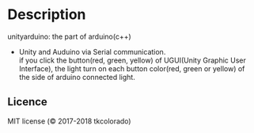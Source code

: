 # Description
unityarduino: the part of arduino(c++)

- Unity and Auduino via Serial communication.  
if you click the button(red, green, yellow) of UGUI(Unity Graphic User Interface), the light turn on each button color(red, green or yellow) of the side of arduino connected light. 

## Licence
MIT license (© 2017-2018 tkcolorado)

